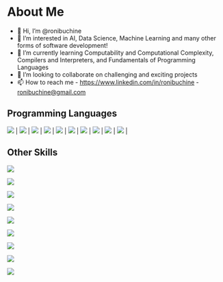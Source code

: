 # About Me
- 👋 Hi, I’m @ronibuchine
- 👀 I’m interested in AI, Data Science, Machine Learning and many other forms of software development!
- 🌱 I’m currently learning Computability and Computational Complexity, Compilers and Interpreters, and Fundamentals of Programming Languages
- 💞️ I’m looking to collaborate on challenging and exciting projects
- 📫 How to reach me  - https://www.linkedin.com/in/ronibuchine - ronibuchine@gmail.com

<!---
ronibuchine/ronibuchine is a ✨ special ✨ repository because its `README.md` (this file) appears on your GitHub profile.
You can click the Preview link to take a look at your changes.
--->
## Programming Languages
![](https://img.shields.io/badge/PYTHON-EXPERT-yellow?labelColor=blue&logo=python&style=for-the-badge) |
![](https://img.shields.io/badge/C%23-EXPERT-cbc3e3?labelColor=purple&logo=csharp&style=for-the-badge)  |
![](https://img.shields.io/badge/JAVA-VERY%20GOOD-8B0000?labelColor=blue&logo=java&style=for-the-badge)   |
![](https://img.shields.io/badge/C%2B%2B-VERY%20GOOD-lightblue?labelColor=blue&logo=cplusplus&style=for-the-badge)   |
![](https://img.shields.io/badge/C-VERY%20GOOD-lightblue?labelColor=lightgray&logo=c&style=for-the-badge)   |
![](https://img.shields.io/badge/GO-VERY%20GOOD-lightblue?labelColor=FFE5B4&logo=go&style=for-the-badge)   |
![](https://img.shields.io/badge/XQUERY-VERY%20GOOD-green?labelColor=lightgray&logo=xrp&style=for-the-badge)   |
![](https://img.shields.io/badge/bash-INTERMEDIATE-darkgreen?labelColor=lightgray&logo=gnubash&style=for-the-badge)   |
![](https://img.shields.io/badge/SQL-VERY%20GOOD-green?labelColor=blue&logo=databricks&style=for-the-badge)   |
![](https://img.shields.io/badge/PROLOG-VERY%20GOOD-orange?labelColor=blue&logo=hootsuite&style=for-the-badge)   |

## Other Skills

![](https://img.shields.io/badge/OOP-EXPERT-darkred?labelColor=red&style=for-the-badge)   

![](https://img.shields.io/badge/FUNCTIONAL%20PROGRAMMING-EXPERT-darkblue?labelColor=blue&style=for-the-badge)   

![](https://img.shields.io/badge/AGILE-EXPERT-orange?labelColor=cc5500&style=for-the-badge)   

![](https://img.shields.io/badge/MULTITHREADING-VERY%20GOOD-purple?labelColor=cbc3e3&style=for-the-badge)   

![](https://img.shields.io/badge/GIT-EXPERT-cc5500?labelColor=gray&style=for-the-badge&logo=git)   

![](https://img.shields.io/badge/LINUX-VERY%20GOOD-yellow?labelColor=000000&style=for-the-badge&logo=linux)   

![](https://img.shields.io/badge/SOLID-EXPERT-gray?labelColor=cccccc&style=for-the-badge)   

![](https://img.shields.io/badge/.NET-VERY%20GOOD-cccccc?labelColor=cbc3e3&style=for-the-badge&logo=.net)   

![](https://img.shields.io/badge/ORACLE-VERY%20GOOD-aaaaaa?labelColor=cc5500&style=for-the-badge&logo=oracle)   
